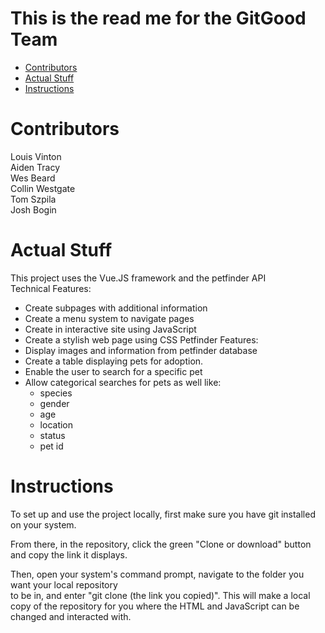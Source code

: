 # This is the read me for the GitGood Team
- [Contributors](#Contributers)
- [Actual Stuff](Information)
- [Instructions](Instructions)  

# Contributors
Louis Vinton  
Aiden Tracy  
Wes Beard  
Collin Westgate  
Tom Szpila  
Josh Bogin

# Actual Stuff
This project uses the Vue.JS framework and the petfinder API  
Technical Features:
* Create subpages with additional information
* Create a menu system to navigate pages
* Create in interactive site using JavaScript
* Create a stylish web page using CSS
Petfinder Features:
* Display images and information from petfinder database
* Create a table displaying pets for adoption.
* Enable the user to search for a specific pet
* Allow categorical searches for pets as well like:
  * species
  * gender
  * age
  * location
  * status
  * pet id

# Instructions  
To set up and use the project locally, first make sure you have git installed on your system.  

From there, in the repository, click the green "Clone or download" button and copy the link it displays.  

Then, open your system's command prompt, navigate to the folder you want your local repository  
to be in, and enter "git clone (the link you copied)". This will make a local copy of the
repository for you where the HTML and JavaScript can be changed and interacted with.
